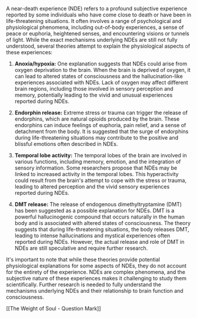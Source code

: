 
A near-death experience (NDE) refers to a profound subjective experience reported by some individuals who have come close to death or have been in life-threatening situations. It often involves a range of psychological and physiological phenomena, including out-of-body experiences, a sense of peace or euphoria, heightened senses, and encountering visions or tunnels of light. While the exact mechanisms underlying NDEs are still not fully understood, several theories attempt to explain the physiological aspects of these experiences:

1. **Anoxia/hypoxia:** One explanation suggests that NDEs could arise from oxygen deprivation to the brain. When the brain is deprived of oxygen, it can lead to altered states of consciousness and the hallucination-like experiences associated with NDEs. Lack of oxygen may affect different brain regions, including those involved in sensory perception and memory, potentially leading to the vivid and unusual experiences reported during NDEs.
    
2. **Endorphin release:** Extreme stress or trauma can trigger the release of endorphins, which are natural opioids produced by the brain. These endorphins can induce feelings of euphoria, pain relief, and a sense of detachment from the body. It is suggested that the surge of endorphins during life-threatening situations may contribute to the positive and blissful emotions often described in NDEs.
    
3. **Temporal lobe activity:** The temporal lobes of the brain are involved in various functions, including memory, emotion, and the integration of sensory information. Some researchers propose that NDEs may be linked to increased activity in the temporal lobes. This hyperactivity could result from the brain's attempt to cope with the stress or trauma, leading to altered perception and the vivid sensory experiences reported during NDEs.
    
4. **DMT release:** The release of endogenous dimethyltryptamine (DMT) has been suggested as a possible explanation for NDEs. DMT is a powerful hallucinogenic compound that occurs naturally in the human body and is associated with altered states of consciousness. The theory suggests that during life-threatening situations, the body releases DMT, leading to intense hallucinations and mystical experiences often reported during NDEs. However, the actual release and role of DMT in NDEs are still speculative and require further research.

It's important to note that while these theories provide potential physiological explanations for some aspects of NDEs, they do not account for the entirety of the experience. NDEs are complex phenomena, and the subjective nature of these experiences makes it challenging to study them scientifically. Further research is needed to fully understand the mechanisms underlying NDEs and their relationship to brain function and consciousness.


[[The Weight of Soul - Question Mark]]